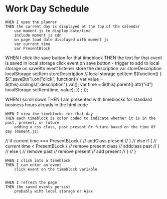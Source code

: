 # Work Day Schedule

    WHEN I open the planner
    THEN the current day is displayed at the top of the calendar
        use moment.js to display date/time
        include moment js cdn 
        on page load date displayed with moment js 
        var current time 
        var PresentBlock


  WHEN I click the save button for that timeblock
    THEN the text for that event is saved in local storage
        click event on save button - trigger to add to local storage
             on saveBtn event listener store the description
            var storeDescription
            localStorage setItem storeDescription
// local storage getItem 
$(function() {
    $(".saveBtn").on("click", function(){
      var value = $(this).siblings(".description").val();
      var time = $(this).parent().attr("id")
      localStorage.setItem(time, value);
    }) ; 
  });


  WHEN I scroll down
    THEN I am presented with timeblocks for standard business hours
        already in the html code


 
    WHEN I view the timeblocks for that day
    THEN each timeblock is color coded to indicate whether it is in the past, present, or future
        adding a css class, past present 0r future based on the time 0f day (moment.js)
       


// if current time === PresentBLock {
//     addClass present
// } 
// else if {
//     current time < PresentBLock {
//         remove present class 
//         addclass past
//     }
//     else {
//         remove past
//         remove present 
//         add present
//     }
// }

    WHEN I click into a timeblock
    THEN I can enter an event
        click event on the timeblock variable 


    WHEN I refresh the page
    THEN the saved events persist
        probably wiht local storage or Ajax
